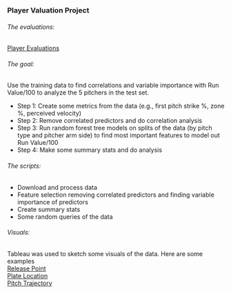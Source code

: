 ### Player Valuation Project <br/>

###### The evaluations: <br/>
[Player Evaluations](https://github.com/joshorenstein/player-valuation/blob/master/Josh%20Orenstein%20Player%20Valuations.pdf) <br/>

###### The goal: <br/>
Use the training data to find correlations and variable importance with Run Value/100 to analyze the 5 pitchers in the test set.
* Step 1: Create some metrics from the data (e.g., first pitch strike %, zone %, perceived velocity)
* Step 2: Remove correlated predictors and do correlation analysis
* Step 3: Run random forest tree models on splits of the data (by pitch type and pitcher arm side) to find most important features to model out Run Value/100
* Step 4: Make some summary stats and do analysis <br/>

###### The scripts: <br/>
* Download and process data <br/>
* Feature selection removing correlated predictors and finding variable importance of predictors <br/>
* Create summary stats  <br/>
* Some random queries of the data <br/>

###### Visuals: <br/>
Tableau was used to sketch some visuals of the data. Here are some examples  <br/>
[Release Point](https://github.com/joshorenstein/player-valuation/blob/master/dashboard-images/release-point.PNG) <br/>
[Plate Location](https://github.com/joshorenstein/player-valuation/blob/master/dashboard-images/plate-location.PNG) <br/>
[Pitch Trajectory](https://github.com/joshorenstein/player-valuation/blob/master/dashboard-images/pitch-trajectory.PNG) <br/>
